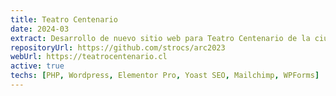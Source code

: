 ```yaml
---
title: Teatro Centenario
date: 2024-03
extract: Desarrollo de nuevo sitio web para Teatro Centenario de la ciudad de La Serena, Chile.
repositoryUrl: https://github.com/strocs/arc2023
webUrl: https://teatrocentenario.cl
active: true
techs: [PHP, Wordpress, Elementor Pro, Yoast SEO, Mailchimp, WPForms]
---
```

